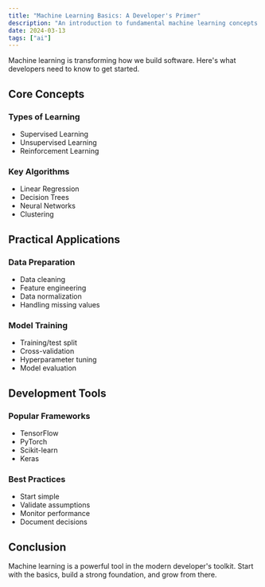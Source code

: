 ```yaml
---
title: "Machine Learning Basics: A Developer's Primer"
description: "An introduction to fundamental machine learning concepts for developers."
date: 2024-03-13
tags: ["ai"]
---
```


Machine learning is transforming how we build software. Here's what developers need to know to get started.

## Core Concepts

### Types of Learning
- Supervised Learning
- Unsupervised Learning
- Reinforcement Learning

### Key Algorithms
- Linear Regression
- Decision Trees
- Neural Networks
- Clustering

## Practical Applications

### Data Preparation
- Data cleaning
- Feature engineering
- Data normalization
- Handling missing values

### Model Training
- Training/test split
- Cross-validation
- Hyperparameter tuning
- Model evaluation

## Development Tools

### Popular Frameworks
- TensorFlow
- PyTorch
- Scikit-learn
- Keras

### Best Practices
- Start simple
- Validate assumptions
- Monitor performance
- Document decisions

## Conclusion

Machine learning is a powerful tool in the modern developer's toolkit. Start with the basics, build a strong foundation, and grow from there. 